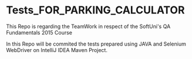 # Tests_FOR_PARKING_CALCULATOR
This Repo is regarding the TeamWork in respect of the SoftUni's QA Fundamentals 2015 Course

In this Repo will be commited the tests prepared using JAVA and Selenium WebDriver on IntelliJ IDEA Maven Project.

